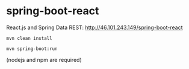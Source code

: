 # spring-boot-react
React.js and Spring Data REST: http://46.101.243.149/spring-boot-react

```
mvn clean install
```
```
mvn spring-boot:run
```

(nodejs and npm are required)
